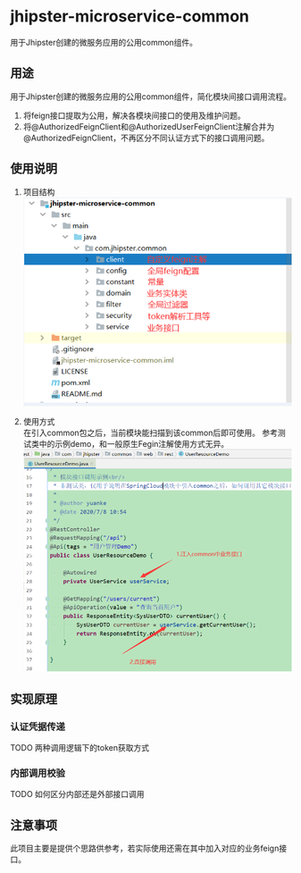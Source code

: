 # jhipster-microservice-common
用于Jhipster创建的微服务应用的公用common组件。  

## 用途
用于Jhipster创建的微服务应用的公用common组件，简化模块间接口调用流程。  
1. 将feign接口提取为公用，解决各模块间接口的使用及维护问题。
2. 将@AuthorizedFeignClient和@AuthorizedUserFeignClient注解合并为@AuthorizedFeignClient，不再区分不同认证方式下的接口调用问题。  

## 使用说明
1. 项目结构  
![项目结构](./src/test/resources/pic/projectStructure.png)

2. 使用方式  
在引入common包之后，当前模块能扫描到该common后即可使用。
参考测试类中的示例demo，和一般原生Fegin注解使用方式无异。
![使用方法](./src/test/resources/pic/useMethod.png)

## 实现原理
### 认证凭据传递
TODO 两种调用逻辑下的token获取方式

### 内部调用校验
TODO 如何区分内部还是外部接口调用

## 注意事项
此项目主要是提供个思路供参考，若实际使用还需在其中加入对应的业务feign接口。

